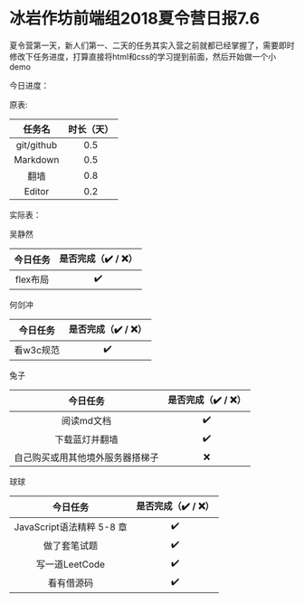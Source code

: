 # 冰岩作坊前端组2018夏令营日报7.6

夏令营第一天，新人们第一、二天的任务其实入营之前就都已经掌握了，需要即时修改下任务进度，打算直接将html和css的学习提到前面，然后开始做一个小demo

今日进度：

原表:

|   任务名   | 时长（天） |
| :--------: | :--------: |
| git/github |    0.5     |
|  Markdown  |    0.5     |
|    翻墙    |    0.8     |
|   Editor   |    0.2     |



实际表：

吴静然

|   今日任务   | 是否完成（✔️ / ❌） |
| :--------: | :--------: |
| flex布局 | ✔️ |

何剑冲

| 今日任务  | 是否完成（✔️ / ❌） |
| :-------: | :---------------: |
| 看w3c规范 |         ✔️         |

兔子

|             今日任务             | 是否完成（✔️ / ❌） |
| :------------------------------: | :---------------: |
|            阅读md文档            |         ✔️         |
|          下载蓝灯并翻墙          |         ✔️         |
| 自己购买或用其他境外服务器搭梯子 |         ❌         |

球球

|         今日任务          | 是否完成（✔️ / ❌） |
| :-----------------------: | :---------------: |
| JavaScript语法精粹 5-8 章 |         ✔️         |
|       做了套笔试题        |         ✔️         |
|      写一道LeetCode       |         ✔️         |
|        看有借源码         |         ✔️         |